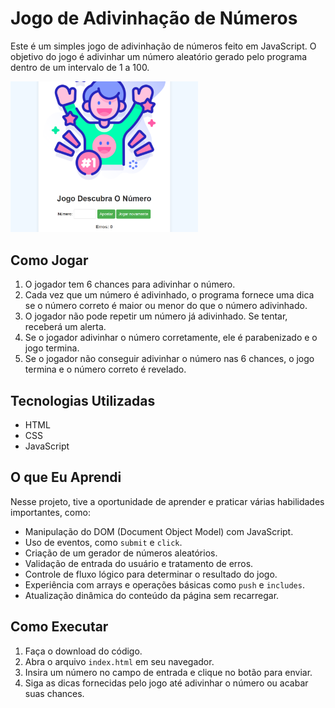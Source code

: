 # Jogo de Adivinhação de Números

Este é um simples jogo de adivinhação de números feito em JavaScript. O objetivo do jogo é adivinhar um número aleatório gerado pelo programa dentro de um intervalo de 1 a 100. 


<img src="img/projeto.png" alt="projeto" width="300">

## Como Jogar

1. O jogador tem 6 chances para adivinhar o número.
2. Cada vez que um número é adivinhado, o programa fornece uma dica se o número correto é maior ou menor do que o número adivinhado.
3. O jogador não pode repetir um número já adivinhado. Se tentar, receberá um alerta.
4. Se o jogador adivinhar o número corretamente, ele é parabenizado e o jogo termina.
5. Se o jogador não conseguir adivinhar o número nas 6 chances, o jogo termina e o número correto é revelado.

## Tecnologias Utilizadas

- HTML
- CSS
- JavaScript

## O que Eu Aprendi

Nesse projeto, tive a oportunidade de aprender e praticar várias habilidades importantes, como:

- Manipulação do DOM (Document Object Model) com JavaScript.
- Uso de eventos, como `submit` e `click`.
- Criação de um gerador de números aleatórios.
- Validação de entrada do usuário e tratamento de erros.
- Controle de fluxo lógico para determinar o resultado do jogo.
- Experiência com arrays e operações básicas como `push` e `includes`.
- Atualização dinâmica do conteúdo da página sem recarregar.

## Como Executar

1. Faça o download do código.
2. Abra o arquivo `index.html` em seu navegador.
3. Insira um número no campo de entrada e clique no botão para enviar.
4. Siga as dicas fornecidas pelo jogo até adivinhar o número ou acabar suas chances.
